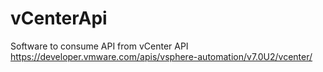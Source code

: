 # vCenterApi
Software to consume API from vCenter API
https://developer.vmware.com/apis/vsphere-automation/v7.0U2/vcenter/
